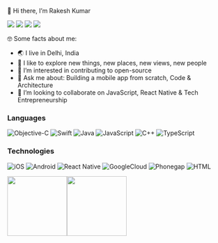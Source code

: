 👋 Hi there, I’m Rakesh Kumar

[![](https://img.shields.io/badge/Gmail-D14836?style=for-the-badge&logo=gmail&logoColor=white)](mailto:Rakeshkumar.sgnr@gmail.com)
[![](https://img.shields.io/badge/Stackoverflow-%23000000.svg?style=for-the-badge&logo=Stackoverflow&logoColor=white"/)](https://stackoverflow.com/users/1042817/rocky)
[![](https://img.shields.io/badge/LinkedIn-0077B5?style=for-the-badge&logo=linkedin&logoColor=white)](https://www.linkedin.com/in/rakesh-kumar-437aa652)
[![](https://img.shields.io/badge/Portfolio-EBD444?style=for-the-badge&logo=Portfolio&logoColor=white)](https://rockyy.github.io/)


🤓 Some facts about me:

- 🌏 I live in Delhi, India
- 🔭 I like to explore new things, new places, new views, new people
- 👀 I’m interested in contributing to open-source
- 💬 Ask me about: Building a mobile app from scratch, Code & Architecture
- 👯 I’m looking to collaborate on JavaScript, React Native & Tech Entrepreneurship


### Languages

![Objective-C](https://img.shields.io/badge/-Objective_C-000?&logo=Objective-C&logoColor=007396)
![Swift](https://img.shields.io/badge/-Swift-000?&logo=Swift)
![Java](https://img.shields.io/badge/-Java-000?&logo=Java&logoColor=007396)
![JavaScript](https://img.shields.io/badge/-JavaScript-000?&logo=JavaScript)
![C++](https://img.shields.io/badge/-C++-000?&logo=cplusplus)
![TypeScript](https://img.shields.io/badge/-TypeScript-000?&logo=TypeScript)


### Technologies

![iOS](https://img.shields.io/badge/-iOS-000?&logo=ios&logoColor=F90)
![Android](https://img.shields.io/badge/-Android-000?&logo=android)
![React Native](https://img.shields.io/badge/-React_Native-000?&logo=react)
![GoogleCloud](https://img.shields.io/badge/-GoogleCloud-000?&logo=GoogleCloud)
![Phonegap](https://img.shields.io/badge/-Phonegap-000?&logo=Phonegap)
![HTML](https://img.shields.io/badge/-HTML-000?&logo=html5)

<a href="https://rockyy.github.io/"><img height="137px" src="https://github-readme-stats.vercel.app/api?username=rockyy&hide_title=true&hide_border=true&show_icons=true&include_all_commits=true&count_private=true&line_height=21&text_color=000&icon_color=000&bg_color=0,ea6161,ffc64d,fffc4d,52fa5a&theme=graywhite" /><img height="137px" src="https://github-readme-stats.vercel.app/api/top-langs/?username=rockyy&hide=html&hide_title=true&hide_border=true&layout=compact&langs_count=8&text_color=000&icon_color=fff&bg_color=0,52fa5a,4dfcff,c64dff&theme=graywhite" /></a>

